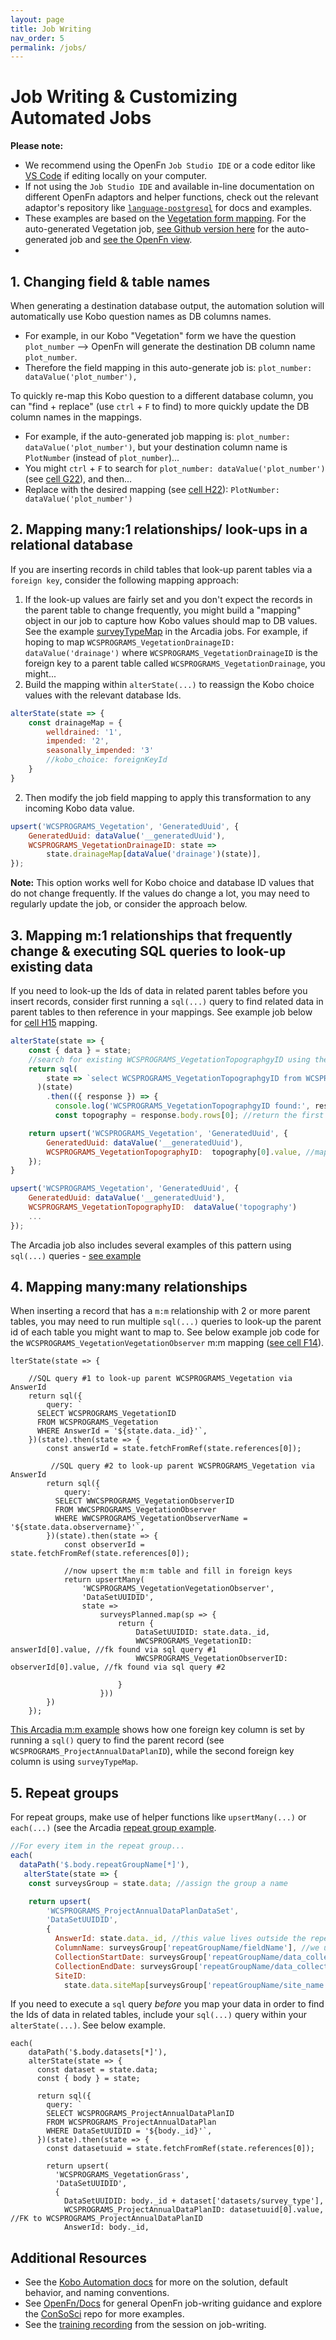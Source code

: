 ```yaml
---
layout: page
title: Job Writing
nav_order: 5
permalink: /jobs/
---
```


# Job Writing & Customizing Automated Jobs
**Please note:** 
- We recommend using the OpenFn `Job Studio IDE` or a code editor like [VS Code](https://code.visualstudio.com/download) if editing locally on your computer. 
- If not using the `Job Studio IDE` and available in-line documentation on different OpenFn adaptors and helper functions, check out the relevant adaptor's repository like [`language-postgresql`](https://github.com/OpenFn/language-postgresql) for docs and examples. 
- These examples are based on the [Vegetation form mapping](https://docs.google.com/spreadsheets/d/1LHmKtQTGZEJqm6taUqpIaylYA11CXHNWmG8U0lL7Qd0/edit?ts=604662dc#gid=0). For the auto-generated Vegetation job, [see Github version here](https://github.com/OpenFn/ConSoSci/blob/master/vegetation/VegetationClassficationAndTreeMeasurementForm.js) for the auto-generated job and [see the OpenFn view](https://www.openfn.org/projects/p5x4g4/jobs/jvnjwd/edit). 
- 

## 1. Changing field & table names
When generating a destination database output, the automation solution will automatically use Kobo question names as DB columns names. 
- For example, in our Kobo "Vegetation" form we have the question `plot_number` --> OpenFn will generate the destination DB column name `plot_number`. 
- Therefore the field mapping in this auto-generate job is: `plot_number: dataValue('plot_number'),`

To quickly re-map this Kobo question to a different database column, you can "find + replace" (use `ctrl` + `F` to find) to more quickly update the DB column names in the mappings. 
- For example, if the auto-generated job mapping is: `plot_number: dataValue('plot_number')`, but your destination column name is `PlotNumber` (instead of `plot_number`)...
- You might `ctrl` + `F` to search for  `plot_number: dataValue('plot_number')` (see [cell G22](https://docs.google.com/spreadsheets/d/1LHmKtQTGZEJqm6taUqpIaylYA11CXHNWmG8U0lL7Qd0/edit?ts=604662dc#gid=0)), and then...
- Replace with the desired mapping (see [cell H22](https://docs.google.com/spreadsheets/d/1LHmKtQTGZEJqm6taUqpIaylYA11CXHNWmG8U0lL7Qd0/edit?ts=604662dc#gid=0)): `PlotNumber: dataValue('plot_number')`

## 2. Mapping many:1 relationships/ look-ups in a relational database
If you are inserting records in child tables that look-up parent tables via a `foreign key`, consider the following mapping approach: 
1. If the look-up values are fairly set and you don't expect the records in the parent table to change frequently, you might build a "mapping" object in our job to capture how Kobo values should map to DB values. See the example [surveyTypeMap](https://github.com/OpenFn/ConSoSci/blob/master/arcadia/arcadiaSiteDataCollection.js#L153) in the Arcadia jobs. 
For example, if hoping to map `WCSPROGRAMS_VegetationDrainageID:  dataValue('drainage')` where `WCSPROGRAMS_VegetationDrainageID` is the foreign key to a parent table called `WCSPROGRAMS_VegetationDrainage`, you might...
1. Build the mapping within `alterState(...)` to reassign the Kobo choice values with the relevant database Ids.  
```js
alterState(state => {
    const drainageMap = {
        welldrained: '1',
        impended: '2',
        seasonally_impended: '3'
        //kobo_choice: foreignKeyId 
    }
}
```
2. Then modify the job field mapping to apply this transformation to any incoming Kobo data value.  
```js
upsert('WCSPROGRAMS_Vegetation', 'GeneratedUuid', {
    GeneratedUuid: dataValue('__generatedUuid'),
    WCSPROGRAMS_VegetationDrainageID: state =>
        state.drainageMap[dataValue('drainage')(state)],
});
```
**Note:** This option works well for Kobo choice and database ID values that do not change frequently. If the values do change a lot, you may need to regularly update the job, or consider the approach below. 

## 3. Mapping m:1 relationships that frequently change & executing SQL queries to look-up existing data
If you need to look-up the Ids of data in related parent tables before you insert records, consider first running a `sql(...)` query to find related data in parent tables to then reference in your mappings. See example job below for [cell H15](https://docs.google.com/spreadsheets/d/1LHmKtQTGZEJqm6taUqpIaylYA11CXHNWmG8U0lL7Qd0/edit?ts=604662dc#gid=0) mapping. 
```js
alterState(state => {
    const { data } = state;
    //search for existing WCSPROGRAMS_VegetationTopographgyID using the Kobo choice value to look-up and match against Name
    return sql(
        state => `select WCSPROGRAMS_VegetationTopographgyID from WCSPROGRAMS_VegetationTopographgy where WCSPROGRAMS_VegetationTopographgyName = '${data.topography}'`
      )(state)
        .then(({ response }) => {
          console.log('WCSPROGRAMS_VegetationTopographgyID found:', response);
          const topography = response.body.rows[0]; //return the first record found

    return upsert('WCSPROGRAMS_Vegetation', 'GeneratedUuid', {
        GeneratedUuid: dataValue('__generatedUuid'),
        WCSPROGRAMS_VegetationTopographyID:  topography[0].value, //map ID value returned by sql query above
    });
}

upsert('WCSPROGRAMS_Vegetation', 'GeneratedUuid', {
    GeneratedUuid: dataValue('__generatedUuid'),
    WCSPROGRAMS_VegetationTopographyID:  dataValue('topography')
    ...
});
```
The Arcadia job also includes several examples of this pattern using `sql(...)` queries - [see example](https://github.com/OpenFn/ConSoSci/blob/master/arcadia/arcadiaSiteDataCollection.js#L753-L770)

## 4. Mapping many:many relationships 
When inserting a record that has a `m:m` relationship with 2 or more parent tables, you may need to run multiple `sql(...)` queries to look-up the parent id of each table you might want to map to. See below example job code for the `WCSPROGRAMS_VegetationVegetationObserver` m:m mapping ([see cell F14](https://docs.google.com/spreadsheets/d/1LHmKtQTGZEJqm6taUqpIaylYA11CXHNWmG8U0lL7Qd0/edit?ts=604662dc#gid=0)).
```
lterState(state => {

    //SQL query #1 to look-up parent WCSPROGRAMS_Vegetation via AnswerId
    return sql({
        query: `
      SELECT WCSPROGRAMS_VegetationID
      FROM WCSPROGRAMS_Vegetation
      WHERE AnswerId = '${state.data._id}'`,
    })(state).then(state => {
        const answerId = state.fetchFromRef(state.references[0]);

         //SQL query #2 to look-up parent WCSPROGRAMS_Vegetation via AnswerId
        return sql({
            query: `
          SELECT WWCSPROGRAMS_VegetationObserverID
          FROM WWCSPROGRAMS_VegetationObserver
          WHERE WWCSPROGRAMS_VegetationObserverName = '${state.data.observername}'`,
        })(state).then(state => {
            const observerId = state.fetchFromRef(state.references[0]);

            //now upsert the m:m table and fill in foreign keys
            return upsertMany(
                'WCSPROGRAMS_VegetationVegetationObserver',
                'DataSetUUIDID',
                state =>
                    surveysPlanned.map(sp => {
                        return {
                            DataSetUUIDID: state.data._id,
                            WWCSPROGRAMS_VegetationID: answerId[0].value, //fk found via sql query #1
                            WWCSPROGRAMS_VegetationObserverID: observerId[0].value, //fk found via sql query #2

                        }
                    }))
        })
    });
```

[This Arcadia m:m example](https://github.com/OpenFn/ConSoSci/blob/master/arcadia/arcadiaSiteDataCollection.js#L329-L366) shows how one foreign key column is set by running a `sql()` query to find the parent record (see `WCSPROGRAMS_ProjectAnnualDataPlanID`), while the second foreign key column is using `surveyTypeMap`. 

## 5. Repeat groups
For repeat groups, make use of helper functions like `upsertMany(...)` or `each(...)` (see the Arcadia [repeat group example](https://github.com/OpenFn/ConSoSci/blob/master/arcadia/arcadiaSiteDataCollection.js#L521-L542). 
```js
//For every item in the repeat group...
each(
  dataPath('$.body.repeatGroupName[*]'),
   alterState(state => {
    const surveysGroup = state.data; //assign the group a name

    return upsert(
        'WCSPROGRAMS_ProjectAnnualDataPlanDataSet',
        'DataSetUUIDID',
        {
          AnswerId: state.data._id, //this value lives outside the repeat group, so we use state.data.fieldName
          ColumnName: surveysGroup['repeatGroupName/fieldName'], //we use this path when mapping fields that live within repeat group
          CollectionStartDate: surveysGroup['repeatGroupName/data_collection_start'], 
          CollectionEndDate: surveysGroup['repeatGroupName/data_collection_end'],
          SiteID:
            state.data.siteMap[surveysGroup['repeatGroupName/site_name']],
```
If you need to execute a `sql` query _before_ you map your data in order to find the Ids of data in related tables, include your `sql(...)` query within your `alterState(...)`. See below example.
```
each(
    dataPath('$.body.datasets[*]'),
    alterState(state => {
      const dataset = state.data;
      const { body } = state;
  
      return sql({
        query: `
        SELECT WCSPROGRAMS_ProjectAnnualDataPlanID
        FROM WCSPROGRAMS_ProjectAnnualDataPlan
        WHERE DataSetUUIDID = '${body._id}'`,
      })(state).then(state => {
        const datasetuuid = state.fetchFromRef(state.references[0]);
       
        return upsert(
          'WCSPROGRAMS_VegetationGrass',
          'DataSetUUIDID',
          {
            DataSetUUIDID: body._id + dataset['datasets/survey_type'],
            WCSPROGRAMS_ProjectAnnualDataPlanID: datasetuuid[0].value, //FK to WCSPROGRAMS_ProjectAnnualDataPlanID
            AnswerId: body._id,
```

## Additional Resources
- See the [Kobo Automation docs](https://openfn.github.io/ConSoSci/kobo-automation/) for more on the solution, default behavior, and naming conventions. 
- See [OpenFn/Docs](https://docs.openfn.org/documentation/build/jobs/) for general OpenFn job-writing guidance and explore the [ConSoSci](https://github.com/OpenFn/ConSoSci) repo for more examples. 
- See the [training recording](https://www.youtube.com/watch?v=ScmZt9PIJqQ&list=PL1pD3-abjHJ3d-6hB2zN5ia2z7tH_CtX9&index=4) from the session on job-writing.

